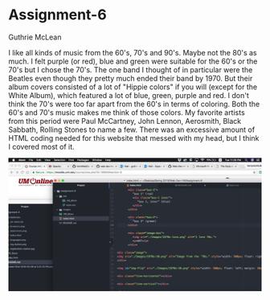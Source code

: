 <head>
<h1>
Assignment-6
</h1>
</h2>
Guthrie McLean
</h2>

I like all kinds of music from the 60's, 70's and 90's. Maybe not the 80's as much. I felt purple (or red), blue and green were suitable for the 60's or the 70's but I chose the 70's. The one band I thought of in particular were the Beatles even though they pretty much ended their band by 1970. But their album covers consisted of a lot of "Hippie colors" if you will (except for the White Album), which featured a lot of blue, green, purple and red. I don't think the 70's were too far apart from the 60's in terms of coloring. Both the 60's and 70's music makes me think of those colors. My favorite artists from this period were Paul McCartney, John Lennon, Aerosmith, Black Sabbath, Rolling Stones to name a few.
There was an excessive amount of HTML coding needed for this website that messed with my head, but I think I covered most of it.

![screen shot](https://github.com/Gu3ree/Web-Dev-HW/blob/master/Assignment-6/Screen%20Shot%202018-05-08%20at%2011.28.34%20PM.png)
